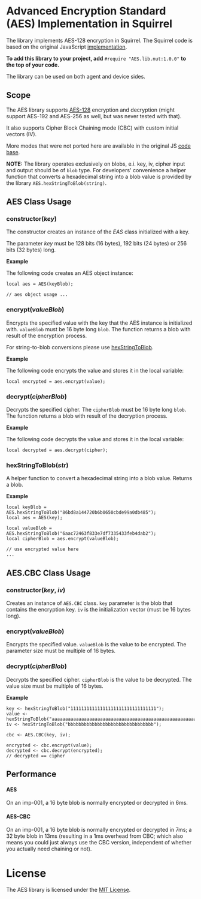 # Advanced Encryption Standard (AES) Implementation in Squirrel

The library implements AES-128 encryption in Squirrel. The Squirrel code is based
on the original JavaScript [implementation](https://github.com/ricmoo/aes-js).

**To add this library to your project, add** `#require "AES.lib.nut:1.0.0"`
**to the top of your code.**

The library can be used on both agent and device sides.

## Scope

The AES library supports [AES-128](https://en.wikipedia.org/wiki/Advanced_Encryption_Standard)
encryption and decryption (might support AES-192 and AES-256 as well, but was never tested with that).

It also supports Cipher Block Chaining mode (CBC) with custom initial vectors (IV).

More modes that were not ported here are available in the original JS
[code base](https://github.com/ricmoo/aes-js/blob/master/index.js).

**NOTE:** The library operates exclusively on blobs, e.i. key, iv,
cipher input and output should be of `blob` type. For developers' convenience a helper function
that converts a hexadecimal string into a blob value 
is provided by the library `AES.hexStringToBlob(string)`.

## AES Class Usage

### constructor(*key*)

The constructor creates an instance of the *EAS* class initialized with a key.

The parameter *key* must be 128 bits (16 bytes), 192 bits (24 bytes) or 256 bits (32 bytes) long.

**Example**

The following code creates an AES object instance:

```squirrel
local aes = AES(keyBlob);

// aes object usage ...
```

### encrypt(*valueBlob*)

Encrypts the specified value with the key that the AES instance is initialized with. 
`valueBlob` must be 16 byte long `blob`. The function returns a blob with result of 
the encryption process. 

For string-to-blob conversions please use [hexStringToBlob](#hexstringtoblobstr).

**Example**

The following code encrypts the value and stores it in the local variable: 

```squirrel
local encrypted = aes.encrypt(value);
```

### decrypt(*cipherBlob*)

Decrypts the specified cipher. The `cipherBlob` must be 16 byte long `blob`. The function returns
a blob with result of the decryption process.

**Example**

The following code decrypts the value and stores it in the local variable:

```squirrel
local decrypted = aes.decrypt(cipher);
```

### hexStringToBlob(*str*)

A helper function to convert a hexadecimal string into a blob value. Returns a blob.

**Example**

```squirrel
local keyBlob = AES.hexStringToBlob("86bd8a144720b6b0650cbde99a0db485");
local aes = AES(key);

local valueBlob = AES.hexStringToBlob("6aac72463f833e7df7335433feb4dab2");
local cipherBlob = aes.encrypt(valueBlob);

// use encrypted value here
...
```

## AES.CBC Class Usage

### constructor(*key*, *iv*)

Creates an instance of `AES.CBC` class. `key` parameter is the blob that contains the encryption key.
`iv` is the initialization vector (must be 16 bytes long).

### encrypt(*valueBlob*)

Encrypts the specified value. `valueBlob` is the value to be encrypted.
The parameter size must be multiple of 16 bytes.

### decrypt(*cipherBlob*)

Decrypts the specified cipher. `cipherBlob` is the value to be decrypted.
The value size must be multiple of 16 bytes.

**Example**

```squirrel
key <- hexStringToBlob("11111111111111111111111111111111");
value <- hexStringToBlob("aaaaaaaaaaaaaaaaaaaaaaaaaaaaaaaaaaaaaaaaaaaaaaaaaaaaaaaaaaaaaaaa");
iv <- hexStringToBlob("bbbbbbbbbbbbbbbbbbbbbbbbbbbbbbbb");

cbc <- AES.CBC(key, iv);

encrypted <- cbc.encrypt(value);
decrypted <- cbc.decrypt(encrypted);
// decrypted == cipher
```

## Performance

#### AES
On an imp-001, a 16 byte blob is normally encrypted or decrypted in 6ms.

#### AES-CBC
On an imp-001, a 16 byte blob is normally encrypted or decrypted in 7ms; a 32 byte blob in 13ms (resulting in a 1ms overhead from CBC; which also means you could just always use the CBC version, independent of whether you actually need chaining or not).

# License

The AES library is licensed under the [MIT License](LICENSE).